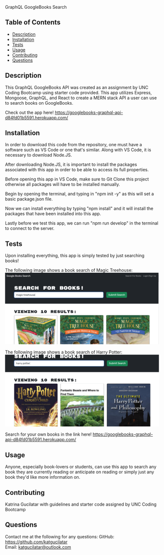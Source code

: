 GraphQL GoogleBooks Search
    
## Table of Contents
* [Description](#description)
* [Installation](#installation)
* [Tests](#tests)
* [Usage](#usage)
* [Contributing](#contributing)
* [Questions](#questions)

## Description
This GraphQL GoogleBooks API was created as an assignment by UNC Coding Bootcamp using starter code provided. This app utilizes Express, Mongoose, GraphQL, and React to create a MERN stack API a user can use to search books on GoogleBooks.

Check out the app here!
https://googlebooks-graphql-api-d84fd01b5591.herokuapp.com/

## Installation
In order to download this code from the repository, one must have a software such as VS Code or one that's similar. Along with VS Code, it is necessary to download Node.JS.

After downloading Node.JS, it is important to install the packages associated with this app in order to be able to access its full properties.

Before opening this app in VS Code, make sure to Git Clone this project otherwise all packages will have to be installed manually.

Begin by opening the terminal, and typing in "npm init -y" as this will set a basic package.json file. 

Now we can install everything by typing "npm install" and it will install the packages that have been installed into this app.

Lastly before we test this app, we can run "npm run develop" in the terminal to connect to the server.

## Tests
Upon installing everything, this app is simply tested by just searching books!

The following image shows a book search of Magic Treehouse:
![Demonstration of results shows after searching "magic treehouse".](./Assets/magictreehouse.png)

The following image shows a book search of Harry Potter:
![Demonstration of results shows after searching "harry potter".](./Assets/harrypotter.png)


Search for your own books in the link here!
https://googlebooks-graphql-api-d84fd01b5591.herokuapp.com/


## Usage
Anyone, especially book-lovers or students, can use this app to search any book they are currently reading or anticipate on reading or simply just any book they'd like more information on.

## Contributing
Katrina Gucilatar with guidelines and starter code assigned by UNC Coding Bootcamp

## Questions
Contact me at the following for any questions: 
GitHub: https://github.com/katgucilatar  
Email: katgucilatar@outlook.com